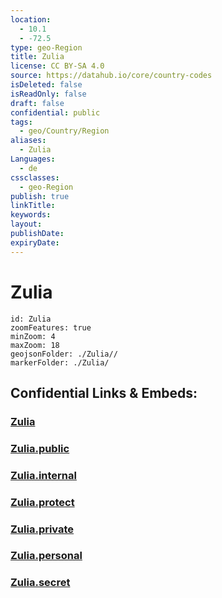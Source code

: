 ```yaml
---
location:
  - 10.1
  - -72.5
type: geo-Region
title: Zulia
license: CC BY-SA 4.0
source: https://datahub.io/core/country-codes
isDeleted: false
isReadOnly: false
draft: false
confidential: public
tags:
  - geo/Country/Region
aliases:
  - Zulia
Languages:
  - de
cssclasses:
  - geo-Region
publish: true
linkTitle:
keywords:
layout:
publishDate:
expiryDate:
---
```


# Zulia

```leaflet
id: Zulia
zoomFeatures: true 
minZoom: 4 
maxZoom: 18
geojsonFolder: ./Zulia//
markerFolder: ./Zulia/
```


## Confidential Links & Embeds: 

### [Zulia](/_Standards/Earth/Continent/America~South/Venezuela/States~Venezuela/Zulia.md) 

### [Zulia.public](/_public/Earth/Continent/America~South/Venezuela/States~Venezuela/Zulia.public.md) 

### [Zulia.internal](/_internal/Earth/Continent/America~South/Venezuela/States~Venezuela/Zulia.internal.md) 

### [Zulia.protect](/_protect/Earth/Continent/America~South/Venezuela/States~Venezuela/Zulia.protect.md) 

### [Zulia.private](/_private/Earth/Continent/America~South/Venezuela/States~Venezuela/Zulia.private.md) 

### [Zulia.personal](/_personal/Earth/Continent/America~South/Venezuela/States~Venezuela/Zulia.personal.md) 

### [Zulia.secret](/_secret/Earth/Continent/America~South/Venezuela/States~Venezuela/Zulia.secret.md)

